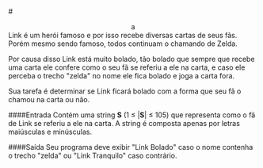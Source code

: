 #<center>a</center>
Link é um herói famoso e por isso recebe diversas cartas de seus fãs. Porém mesmo sendo famoso, todos continuam o chamando de Zelda.

Por causa disso Link está muito bolado, tão bolado que sempre que recebe uma carta ele confere como o seu fã se referiu a ele na carta, e caso ele perceba o trecho "zelda" no nome ele fica bolado e joga a carta fora.

Sua tarefa é determinar se Link ficará bolado com a forma que seu fã o chamou na carta ou não.

####Entrada
Contém uma string **S** (1 ≤ |**S**| ≤ 105) que representa como o fã de Link se referiu a ele na carta. A string é composta apenas por letras maiúsculas e minúsculas.

####Saída
Seu programa deve exibir "Link Bolado" caso o nome contenha o trecho "zelda" ou "Link Tranquilo" caso contrário.